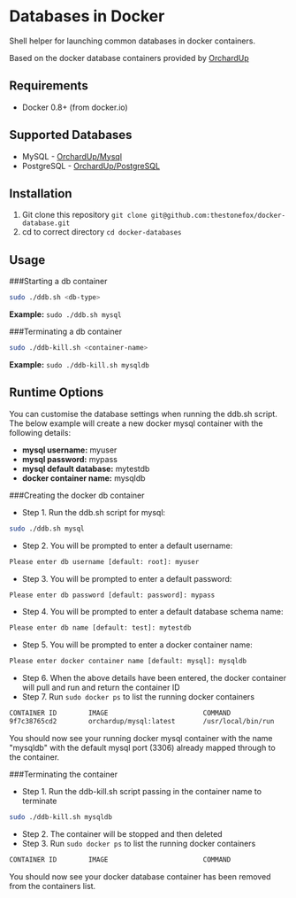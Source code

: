 Databases in Docker
===================

Shell helper for launching common databases in docker containers.

Based on the docker database containers provided by [OrchardUp](https://github.com/orchardup)

Requirements
------------

* Docker 0.8+ (from docker.io)

Supported Databases
-------------------

* MySQL - [OrchardUp/Mysql](https://github.com/orchardup/docker-mysql)
* PostgreSQL - [OrchardUp/PostgreSQL](https://github.com/orchardup/docker-postgresql)

Installation
------------

1. Git clone this repository `git clone git@github.com:thestonefox/docker-database.git`
2. cd to correct directory `cd docker-databases`

Usage
-----

###Starting a db container
```bash
sudo ./ddb.sh <db-type>
```

**Example:** `sudo ./ddb.sh mysql`

###Terminating a db container
```bash
sudo ./ddb-kill.sh <container-name>
```

**Example:** `sudo ./ddb-kill.sh mysqldb`


Runtime Options
---------------

You can customise the database settings when running the ddb.sh script. The below example will create a new docker mysql container with the following details:

* **mysql username:** myuser
* **mysql password:** mypass
* **mysql default database:** mytestdb
* **docker container name:** mysqldb

###Creating the docker db container

* Step 1. Run the ddb.sh script for mysql: 
```bash
sudo ./ddb.sh mysql
```
* Step 2. You will be prompted to enter a default username:
```bash
Please enter db username [default: root]: myuser
```
* Step 3. You will be prompted to enter a default password:
```bash
Please enter db password [default: password]: mypass
```
* Step 4. You will be prompted to enter a default database schema name:
```bash
Please enter db name [default: test]: mytestdb
```
* Step 5. You will be prompted to enter a docker container name:
```bash
Please enter docker container name [default: mysql]: mysqldb
```
* Step 6. When the above details have been entered, the docker container will pull and run and return the container ID
* Step 7. Run `sudo docker ps` to list the running docker containers
```bash
CONTAINER ID        IMAGE                        COMMAND               CREATED             STATUS              PORTS                                        NAMES
9f7c38765cd2        orchardup/mysql:latest       /usr/local/bin/run    3 seconds ago       Up 2 seconds        0.0.0.0:3306->3306/tcp                       mysqldb  
```

You should now see your running docker mysql container with the name "mysqldb" with the default mysql port (3306) already mapped through to the container.


###Terminating the container

* Step 1. Run the ddb-kill.sh script passing in the container name to terminate
```bash
sudo ./ddb-kill.sh mysqldb
```
* Step 2. The container will be stopped and then deleted
* Step 3. Run `sudo docker ps` to list the running docker containers
```bash
CONTAINER ID        IMAGE                        COMMAND               CREATED             STATUS              PORTS                                        NAMES
```

You should now see your docker database container has been removed from the containers list.

